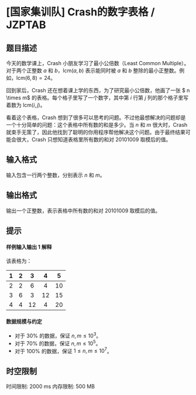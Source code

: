 # [国家集训队] Crash的数字表格 / JZPTAB

## 题目描述

今天的数学课上，Crash 小朋友学习了最小公倍数（Least Common Multiple）。对于两个正整数 $a$ 和 $b$，$\text{lcm}(a,b)$ 表示能同时被 $a$ 和 $b$ 整除的最小正整数。例如，$\text{lcm}(6, 8) = 24$。

回到家后，Crash 还在想着课上学的东西，为了研究最小公倍数，他画了一张 $ n \times m$ 的表格。每个格子里写了一个数字，其中第 $i$ 行第 $j$ 列的那个格子里写着数为 $\text{lcm}(i, j)$。

看着这个表格，Crash 想到了很多可以思考的问题。不过他最想解决的问题却是一个十分简单的问题：这个表格中所有数的和是多少。当 $n$ 和 $m$ 很大时，Crash 就束手无策了，因此他找到了聪明的你用程序帮他解决这个问题。由于最终结果可能会很大，Crash 只想知道表格里所有数的和对 $20101009$ 取模后的值。



## 输入格式

输入包含一行两个整数，分别表示 $n$ 和 $m$。


## 输出格式

输出一个正整数，表示表格中所有数的和对 $20101009$ 取模后的值。


## 提示

#### 样例输入输出 1 解释

该表格为：

|$1$|$2$|$3$|$4$|$5$|
|:-:|:-:|:-:|:-:|:-:|
|$2$|$2$|$6$|$4$|$10$|
|$3$|$6$|$3$|$12$|$15$|
|$4$|$4$|$12$|$4$|$20$|

#### 数据规模与约定

- 对于 $30\%$ 的数据，保证 $n, m \le 10^3$。
- 对于 $70\%$ 的数据，保证 $n, m \le 10^5$。
- 对于 $100\%$ 的数据，保证 $1\le n,m \le 10^7$。

## 时空限制

时间限制: 2000 ms
内存限制: 500 MB
